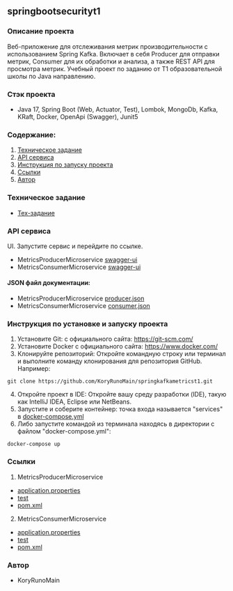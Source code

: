 ## springbootsecurityt1

### Описание проекта
Веб-приложение для отслеживания метрик производительности с использованием Spring Kafka.
Включает в себя Producer для отправки метрик, Consumer для их обработки и анализа, 
а также REST API для просмотра метрик.
Учебный проект по заданию от T1 образовательной школы по Java направлению.

### Стэк проекта
* Java 17, Spring Boot (Web, Actuator, Test), Lombok, MongoDb, Kafka, KRaft, Docker, OpenApi (Swagger), Junit5


### Содержание:
1. [Техническое задание](#техническое-задание)
2. [API сервиса](#api-сервиса)
3. [Инструкция по запуску проекта](#инструкция-по-установке-и-запуску-проекта)
4. [Ссылки](#ссылки)
5. [Автор](#автор)

### Техническое задание
* [Тех-задание](docs/OpenSchoolDz3.txt)

### API сервиса
UI. Запустите сервис и перейдите по ссылке.
* MetricsProducerMicroservice [swagger-ui](http://localhost:8082/swagger-ui.html)
* MetricsConsumerMicroservice [swagger-ui](http://localhost:8081/swagger-ui.html)

#### JSON файл документации:
* MetricsProducerMicroservice [producer.json](docs/MetricsProducerMicroservice.json)
* MetricsConsumerMicroservice [consumer.json](docs/MetricsConsumerMicroservice.json)


### Инструкция по установке и запуску проекта
1. Установите Git: с официального сайта: https://git-scm.com/
2. Установите Docker c официального сайта: https://www.docker.com/
3. Клонируйте репозиторий: Откройте командную строку или терминал и выполните команду клонирования для репозитория
   GitHub. Например:
```
git clone https://github.com/KoryRunoMain/springkafkametricst1.git
```

4. Откройте проект в IDE: Откройте вашу среду разработки (IDE), такую как IntelliJ IDEA, Eclipse или NetBeans.
5. Запустите и соберите контейнер: точка входа называется "services" в [docker-compose.yml](docker-compose.yml)
6. Либо запустите командой из терминала находясь в директории с файлом "docker-compose.yml":
```   
docker-compose up
```

### Ссылки
1. MetricsProducerMicroservice
- [application.properties](MetricsProducerMicroservice/src/main/resources/application.properties)
- [test](MetricsProducerMicroservice/src/test/java/ru/koryruno/MetricsProducerMicroservice)
- [pom.xml](MetricsProducerMicroservice/pom.xml)

2. MetricsConsumerMicroservice
- [application.properties](MetricsConsumerMicroservice/src/main/resources/application.properties)
- [test](MetricsConsumerMicroservice/src/test/java/ru/koryruno/MetricsConsumerMicroservice)
- [pom.xml](MetricsConsumerMicroservice/pom.xml)

### Автор
* KoryRunoMain